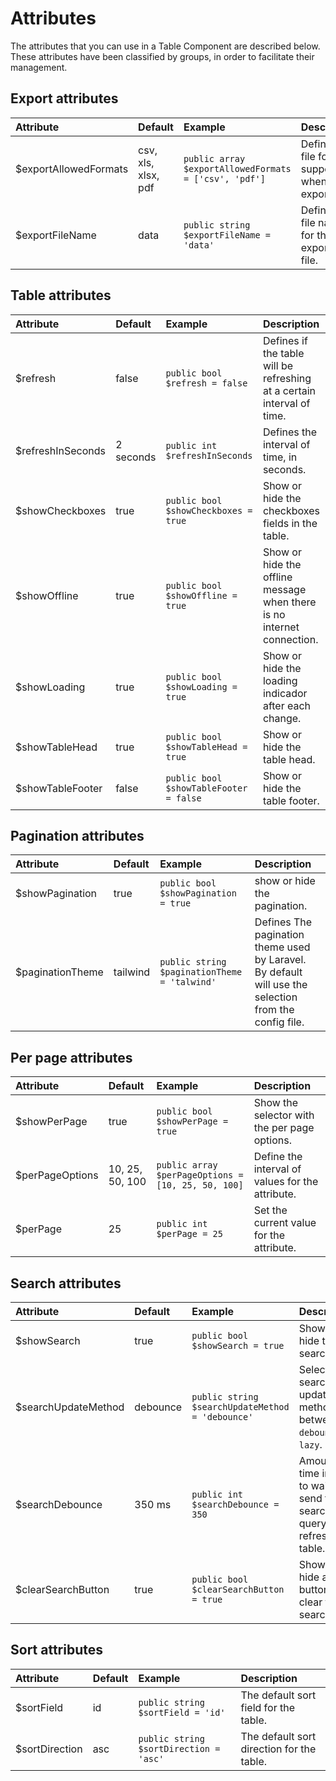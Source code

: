 # Attributes

The attributes that you can use in a Table Component are described below. These attributes have been classified by groups, in order to facilitate their management.

## Export attributes

| Attribute | Default | Example | Description |
| :---------- |:------------ |:------------| :-----------| 
| $exportAllowedFormats | csv, xls, xlsx, pdf | `public array $exportAllowedFormats = ['csv', 'pdf']`| Defines the file formats supported when exporting. |
| $exportFileName | data | `public string $exportFileName = 'data'`| Defines the file name for the exported file. |

## Table attributes

| Attribute | Default | Example | Description |
| :---------- |:------------ |:------------| :-----------| 
| $refresh | false | `public bool $refresh = false`| Defines if the table will be refreshing at a certain interval of time. |
| $refreshInSeconds | 2 seconds | `public int $refreshInSeconds`| Defines the interval of time, in seconds. |
| $showCheckboxes | true | `public bool $showCheckboxes = true`| Show or hide the checkboxes fields in the table. |
| $showOffline | true | `public bool $showOffline = true`| Show or hide the offline message when there is no internet connection. |
| $showLoading | true | `public bool $showLoading = true`| Show or hide the loading indicador after each change. |
| $showTableHead | true | `public bool $showTableHead = true`| Show or hide the table head. |
| $showTableFooter | false | `public bool $showTableFooter = false`| Show or hide the table footer. |

## Pagination attributes

| Attribute | Default | Example | Description |
| :---------- |:------------ |:------------| :-----------| 
| $showPagination | true | `public bool $showPagination = true`| show or hide the pagination. |
| $paginationTheme | tailwind | `public string $paginationTheme = 'talwind'`| Defines The pagination theme used by Laravel. By default will use the selection from the config file. |

## Per page attributes

| Attribute | Default | Example | Description |
| :---------- |:------------ |:------------| :-----------| 
| $showPerPage | true | `public bool $showPerPage = true`| Show the selector with the per page options. |
| $perPageOptions | 10, 25, 50, 100 | `public array $perPageOptions = [10, 25, 50, 100]` | Define the interval of values for the attribute. |
| $perPage | 25 | `public int $perPage = 25`| Set the current value for the attribute. |

## Search attributes

| Attribute | Default | Example | Description |
| :---------- |:------------ |:------------| :-----------| 
| $showSearch | true | `public bool $showSearch = true`| Show or hide the search box. |
| $searchUpdateMethod | debounce | `public string $searchUpdateMethod = 'debounce'`| Select the search update method between: `debounce` or `lazy`. |
| $searchDebounce | 350 ms | `public int $searchDebounce = 350` | Amount of time in ms to wait to send the search query and refresh the table. |
| $clearSearchButton | true | `public bool $clearSearchButton = true`| Show or hide a button to clear the search box. |

## Sort attributes

| Attribute | Default | Example | Description |
| :---------- |:------------ |:------------| :-----------| 
| $sortField | id | `public string $sortField = 'id'`| The default sort field for the table. |
| $sortDirection | asc | `public string $sortDirection = 'asc'`| The default sort direction for the table. |
